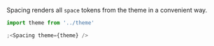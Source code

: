 Spacing renders all `space` tokens from the theme in a convenient way.

```jsx harmony
import theme from '../theme'

;<Spacing theme={theme} />
```
